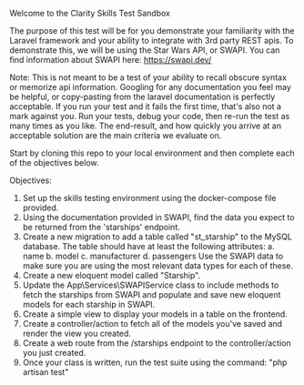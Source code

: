 Welcome to the Clarity Skills Test Sandbox

The purpose of this test will be for you demonstrate your familiarity with the Laravel framework and your ability to
integrate with 3rd party REST apis. To demonstrate this, we will be using the Star Wars API, or SWAPI. You can find
information about SWAPI here: https://swapi.dev/

Note: This is not meant to be a test of your ability to recall obscure syntax or memorize api information. Googling
for any documentation you feel may be helpful, or copy-pasting from the laravel documentation is perfectly acceptable.
If you run your test and it fails the first time, that's also not a mark against you. Run your tests, debug your code,
then re-run the test as many times as you like. The end-result, and how quickly you arrive at an acceptable solution
are the main criteria we evaluate on.

Start by cloning this repo to your local environment and then complete each of the objectives below.

Objectives:
1. Set up the skills testing environment using the docker-compose file provided.
2. Using the documentation provided in SWAPI, find the data you expect to be returned from the 'starships' endpoint.
3. Create a new migration to add a table called "st_starship" to the MySQL database. The table should have at least the
   following attributes:
   a. name
   b. model
   c. manufacturer
   d. passengers
   Use the SWAPI data to make sure you are using the most relevant data types for each of these.
4. Create a new eloquent model called "Starship".
5. Update the App\Services\SWAPIService class to include methods to fetch the starships from SWAPI and populate and save
   new eloquent models for each starship in SWAPI.
6. Create a simple view to display your models in a table on the frontend.
7. Create a controller/action to fetch all of the models you've saved and render the view you created.
8. Create a web route from the /starships endpoint to the controller/action you just created.
9. Once your class is written, run the test suite using the command: "php artisan test"